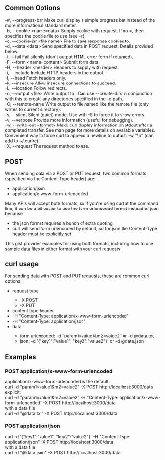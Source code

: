 

<h2>Common Options</h2>
<div>-#, --progress-bar Make curl display a simple progress bar instead of the more informational standard meter.</div>
<div>-b, --cookie &lt;name=data&gt; Supply cookie with request. If no =, then specifies the cookie file to use (see -c).</div>
<div>-c, --cookie-jar &lt;file name&gt; File to save response cookies to.</div>
<div>-d, --data &lt;data&gt; Send specified data in POST request. Details provided below.</div>
<div>-f, --fail Fail silently (don't output HTML error form if returned).</div>
<div>-F, --form &lt;name=content&gt; Submit form data.</div>
<div>-H, --header &lt;header&gt; Headers to supply with request.</div>
<div>-i, --include Include HTTP headers in the output.</div>
<div>-I, --head Fetch headers only.</div>
<div>-k, --insecure Allow insecure connections to succeed.</div>
<div>-L, --location Follow redirects.</div>
<div>-o, --output &lt;file&gt; Write output to . Can use --create-dirs in conjunction with this to create any directories specified in the -o path.</div>
<div>-O, --remote-name Write output to file named like the remote file (only writes to current directory).</div>
<div>-s, --silent Silent (quiet) mode. Use with -S to force it to show errors.</div>
<div>-v, --verbose Provide more information (useful for debugging).</div>
<div>-w, --write-out &lt;format&gt; Make curl display information on stdout after a completed transfer. See man page for more details on available variables. Convenient way to force curl to append a newline to output: -w "\n" (can add to ~/.curlrc).</div>
<div>-X, --request The request method to use.</div>
<h2>POST</h2>
<div>When sending data via a POST or PUT request, two common formats (specified via the Content-Type header) are:</div>
<ul><li><div>application/json</div></li><li><div>application/x-www-form-urlencoded</div></li></ul>
<div>Many APIs will accept both formats, so if you're using curl at the command line, it can be a bit easier to use the form urlencoded format instead of json because</div>
<ul><li><div>the json format requires a bunch of extra quoting</div></li><li><div>curl will send form urlencoded by default, so for json the Content-Type header must be explicitly set</div></li></ul>
<div>This gist provides examples for using both formats, including how to use sample data files in either format with your curl requests.</div>
<h2>curl usage</h2>
<div>For sending data with POST and PUT requests, these are common curl options:</div>
<ul><li><div>request type</div></li><ul><li><div>-X POST</div></li><li><div>-X PUT</div></li></ul><li><div>content type header</div></li><li><div>-H "Content-Type: application/x-www-form-urlencoded"</div></li><li><div>-H "Content-Type: application/json"</div></li><li><div>data</div></li><ul><li><div>form urlencoded: -d "param1=value1&amp;m2=value2" or -d @data.txt</div></li><li><div>json: -d '{"key1":"value1", "key2":"value2"}' or -d @data.json</div></li></ul></ul>
<h2>Examples</h2>
<h3>POST application/x-www-form-urlencoded</h3>
<div>application/x-www-form-urlencoded is the default:</div>
<div>curl -d "param1=value1&amp;m2=value2" -X POST http://localhost:3000/data</div>
<div>explicit:</div>
<div>curl -d "param1=value1&amp;m2=value2" -H "Content-Type: application/x-www-form-urlencoded" -X POST http://localhost:3000/data</div>
<div>with a data file</div>
<div>curl -d "@data.txt" -X POST http://localhost:3000/data</div>
<h3>POST application/json</h3>
<div>curl -d '{"key1":"value1", "key2":"value2"}' -H "Content-Type: application/json" -X POST http://localhost:3000/data</div>
<div>with a data file</div>
<div>curl -d "@data.json" -X POST http://localhost:3000/data</div>
<div><br></div>